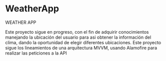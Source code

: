 # WeatherApp

WEATHER APP

Este proyecto sigue en progreso, con el fin de adquirir conocimientos manejando la ubicación del usuario para asi obtener la información del clima, dando la oportunidad de elegir diferentes ubicaciones.
Este proyecto sigue los lineamientos de una arquitectura MVVM, usando Alamofire para realizar las peticiones a la API
